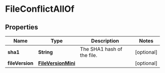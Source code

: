 

# FileConflictAllOf


## Properties

| Name | Type | Description | Notes |
|------------ | ------------- | ------------- | -------------|
|**sha1** | **String** | The SHA1 hash of the file. |  [optional] |
|**fileVersion** | [**FileVersionMini**](FileVersionMini.md) |  |  [optional] |



